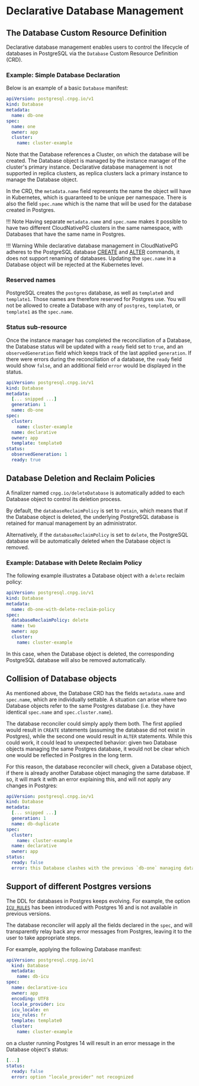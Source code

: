 # Declarative Database Management

## The Database Custom Resource Definition

Declarative database management enables users to control the lifecycle of
databases in PostgreSQL via the `Database` Custom Resource Definition (CRD).

### Example: Simple Database Declaration

Below is an example of a basic `Database` manifest:

```yaml
apiVersion: postgresql.cnpg.io/v1
kind: Database
metadata:
  name: db-one
spec:
  name: one
  owner: app
  cluster:
    name: cluster-example
```

Note that the Database references a Cluster, on which the database will be
created.
The Database object is managed by the instance manager of the cluster's
primary instance. Declarative database management is not supported in replica
clusters, as replica clusters lack a primary instance to manage the Database
object.

In the CRD, the `metadata.name` field represents the name the object
will have in Kubernetes, which is guaranteed to be unique per namespace.
There is also the field `spec.name` which is the name that will be used for
the database created in Postgres.

!!! Note
    Having separate `metadata.name` and `spec.name` makes it possible to have
    two different CloudNativePG clusters in the same namespace, with Databases
    that have the same name in Postgres.

!!! Warning
    While declarative database management in CloudNativePG adheres to the
    PostgreSQL database
    [CREATE](https://www.postgresql.org/docs/current/sql-createdatabase.html)
    and [ALTER](https://www.postgresql.org/docs/current/sql-alterdatabase.html)
    commands, it does not support renaming of databases. Updating the
    `spec.name` in a Database object will be rejected at the Kubernetes level.

### Reserved names

PostgreSQL creates the `postgres` database, as well as `template0` and
`template1`. Those names are therefore reserved for Postgres use. You will not
be allowed to create a Database with any of `postgres`, `template0`, or
`template1` as the `spec.name`.

### Status sub-resource

Once the instance manager has completed the reconciliation of a Database,
the Database status will be updated with a `ready` field set to `true`, and an
`observedGeneration` field which keeps track of the last applied `generation`.
If there were errors during the reconciliation of a database, the `ready` field
would show `false`, and an additional field `error` would be displayed in the
status.

```yaml
apiVersion: postgresql.cnpg.io/v1
kind: Database
metadata:
  [... snipped ...]
  generation: 1
  name: db-one
spec:
  cluster:
    name: cluster-example
  name: declarative
  owner: app
  template: template0
status:
  observedGeneration: 1
  ready: true
```

## Database Deletion and Reclaim Policies

A finalizer named `cnpg.io/deleteDatabase` is automatically added
to each Database object to control its deletion process.

By default, the `databaseReclaimPolicy` is set to `retain`, which means
that if the Database object is deleted, the underlying PostgreSQL database
is retained for manual management by an administrator.

Alternatively, if the `databaseReclaimPolicy` is set to `delete`,
the PostgreSQL database will be automatically deleted when the Database
object is removed.

### Example: Database with Delete Reclaim Policy

The following example illustrates a Database object with a `delete`
reclaim policy:

```yaml
apiVersion: postgresql.cnpg.io/v1
kind: Database
metadata:
  name: db-one-with-delete-reclaim-policy
spec:
  databaseReclaimPolicy: delete
  name: two
  owner: app
  cluster:
    name: cluster-example
```

In this case, when the Database object is deleted, the corresponding PostgreSQL
database will also be removed automatically.

## Collision of Database objects

As mentioned above, the Database CRD has the fields `metadata.name` and
`spec.name`, which are individually settable. A situation can arise where two
Database objects refer to the same Postgres database (i.e. they have
identical `spec.name` and `spec.cluster.name`).

The database reconciler could simply apply them both. The first applied would
result in `CREATE` statements (assuming the database did not exist in Postgres),
while the second one would result in `ALTER` statements.
While this could work, it could lead to unexpected behavior: given two Database
objects managing the same Postgres database, it would not be clear which one
would be reflected in Postgres in the long term.

For this reason, the database reconciler will check, given a Database object,
if there is already another Database object managing the same database.
If so, it will mark it with an error explaining this, and will not apply any
changes in Postgres:

```yaml
apiVersion: postgresql.cnpg.io/v1
kind: Database
metadata:
  [... snipped ...]
  generation: 1
  name: db-duplicate
spec:
  cluster:
    name: cluster-example
  name: declarative
  owner: app
status:
  ready: false
  error: this Database clashes with the previous `db-one` managing database `declarative`
```

## Support of different Postgres versions

The DDL for databases in Postgres keeps evolving. For example, the option
[`ICU_RULES`](https://www.postgresql.org/docs/16/sql-createdatabase.html) has
been introduced with Postgres 16 and is not available in previous versions.

The database reconciler will apply all the fields declared in the `spec`, and
will transparently relay back any error messages from Postgres, leaving it to
the user to take appropriate steps.

For example, applying the following Database manifest:

```yaml
apiVersion: postgresql.cnpg.io/v1
  kind: Database
  metadata:
    name: db-icu
spec:
  name: declarative-icu
  owner: app
  encoding: UTF8
  locale_provider: icu
  icu_locale: en
  icu_rules: fr
  template: template0
  cluster:
    name: cluster-example
```

on a cluster running Postgres 14 will result in an error message in the
Database object's status:

```yaml
[...]
status:
  ready: false
  error: option "locale_provider" not recognized
```
